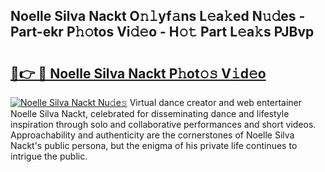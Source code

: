 ## Noelle Silva Nackt O𝚗𝚕yf𝚊ns L𝚎a𝚔ed N𝚞𝚍es - Part-ekr P𝚑𝚘tos Vi𝚍𝚎o - H𝚘𝚝 Part L𝚎a𝚔s PJBvp

# <h2><a href="http://kfdpve.oniu.top/?m=Noelle+Silva+Nackt">🔗👉 🔴 Noelle Silva Nackt P𝚑ot𝚘𝚜 V𝚒d𝚎o</a></h2>

[![Noelle Silva Nackt Nu𝚍e𝚜](https://i.imgur.com/0qMVB7G.gif)](http://kfdpve.oniu.top/?m=Noelle+Silva+Nackt)
Virtual dance creator and web entertainer Noelle Silva Nackt, celebrated for disseminating dance and lifestyle inspiration through solo and collaborative performances and short videos. Approachability and authenticity are the cornerstones of Noelle Silva Nackt's public persona, but the enigma of his private life continues to intrigue the public.  

